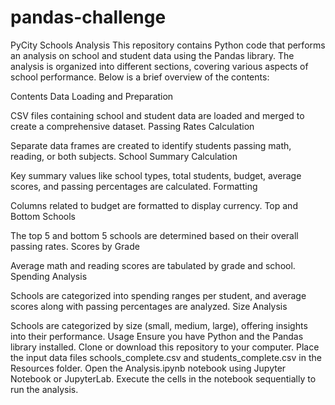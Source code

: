 # pandas-challenge
PyCity Schools Analysis
This repository contains Python code that performs an analysis on school and student data using the Pandas library. The analysis is organized into different sections, covering various aspects of school performance. Below is a brief overview of the contents:

Contents
Data Loading and Preparation

CSV files containing school and student data are loaded and merged to create a comprehensive dataset.
Passing Rates Calculation

Separate data frames are created to identify students passing math, reading, or both subjects.
School Summary Calculation

Key summary values like school types, total students, budget, average scores, and passing percentages are calculated.
Formatting

Columns related to budget are formatted to display currency.
Top and Bottom Schools

The top 5 and bottom 5 schools are determined based on their overall passing rates.
Scores by Grade

Average math and reading scores are tabulated by grade and school.
Spending Analysis

Schools are categorized into spending ranges per student, and average scores along with passing percentages are analyzed.
Size Analysis

Schools are categorized by size (small, medium, large), offering insights into their performance.
Usage
Ensure you have Python and the Pandas library installed.
Clone or download this repository to your computer.
Place the input data files schools_complete.csv and students_complete.csv in the Resources folder.
Open the Analysis.ipynb notebook using Jupyter Notebook or JupyterLab.
Execute the cells in the notebook sequentially to run the analysis.
